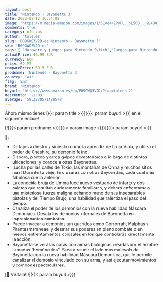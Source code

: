 ```yaml
---
layout: post
title: 'Nintendo - Bayonetta 3'
date: 2022-08-12 16:34:08
image: 'https://m.media-amazon.com/images/I/51vq4+ZPyFL._SL500_._SL400_.jpg'
comments: true
category: ofertas
author: 'tole.es'
slug: 'B09GWQ3V2D-es Nintendo - Bayonetta 3'
sku: 'B09GWQ3V2D-es'
tags: [ 'Hardware y juegos para Nintendo Switch','Juegos para Nintendo Switch','Videojuegos','nintendo','🇪🇸', ]
actualPrice: 46.99 EUR
currency: EUR
price: 46.99
comparePrice: 59.5 EUR
prodname: 'Nintendo - Bayonetta 3'
country: 'es'
flag: '🇪🇸'
brand: 'Nintendo'
buyurl: 'https://www.amazon.es/dp/B09GWQ3V2D/?tag=tolees-21'
descuento: '21.03'
average: '59.3278571428572'
---
```


Ahora mismo tienes [{{< param title >}}]({{< param buyurl >}}) en el siguiente enlace!

[![{{< param prodname >}}]({{< param image >}})]({{< param buyurl >}})

🔎:

- Da tajos a diestro y siniestro como la aprendiz de bruja Viola, y utiliza el poder de Cheshire, su demonio felino.
- Dispara, pisotea y arrea golpes devastadores a lo largo de distintas ubicaciones, y conoce a otras Bayonettas.
- ¡Lucha por las calles de Tokio, las montañas de China y muchos sitios más! Durante tu viaje, te cruzarás con otras Bayonettas, cada cual más fabulosa que la anterior.
- La conocida bruja de Umbra luce nuevo vestuario de infarto y dos coletas que resultan curiosamente familiares, y deberá enfrentarse a una misteriosa fuerza maligna echando mano de sus inseparables pistolas y del Tiempo Brujo, una habilidad que ralentiza el paso del tiempo.
- Canaliza el poder de los demonios con la nueva habilidad Máscara Demoniaca. Desata los demonios infernales de Bayonetta en impresionantes combates.
- Puede invocar a demonios tan queridos como Gomorrah, Malphas y Phantasmaraneae, y desatar sus poderes en pleno combate o en nuevos enfrentamientos colosales en los que controlarás directamente la acción.
- Bayonetta se verá las caras con armas biológicas creadas por el hombre llamadas "homúnculos". Saca a relucir el lado más malévolo de Bayonetta con la nueva habilidad Máscara Demoniaca, que le permite canalizar el demonio vinculado con su arma, y así ejecutar movimientos y combos espectaculares.

[🛒 Visítala!!!]({{< param buyurl >}})
